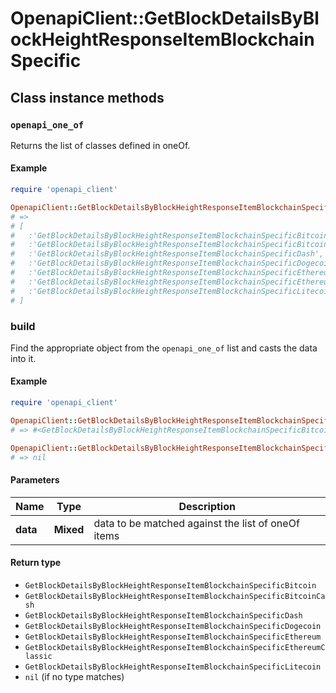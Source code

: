 # OpenapiClient::GetBlockDetailsByBlockHeightResponseItemBlockchainSpecific

## Class instance methods

### `openapi_one_of`

Returns the list of classes defined in oneOf.

#### Example

```ruby
require 'openapi_client'

OpenapiClient::GetBlockDetailsByBlockHeightResponseItemBlockchainSpecific.openapi_one_of
# =>
# [
#   :'GetBlockDetailsByBlockHeightResponseItemBlockchainSpecificBitcoin',
#   :'GetBlockDetailsByBlockHeightResponseItemBlockchainSpecificBitcoinCash',
#   :'GetBlockDetailsByBlockHeightResponseItemBlockchainSpecificDash',
#   :'GetBlockDetailsByBlockHeightResponseItemBlockchainSpecificDogecoin',
#   :'GetBlockDetailsByBlockHeightResponseItemBlockchainSpecificEthereum',
#   :'GetBlockDetailsByBlockHeightResponseItemBlockchainSpecificEthereumClassic',
#   :'GetBlockDetailsByBlockHeightResponseItemBlockchainSpecificLitecoin'
# ]
```

### build

Find the appropriate object from the `openapi_one_of` list and casts the data into it.

#### Example

```ruby
require 'openapi_client'

OpenapiClient::GetBlockDetailsByBlockHeightResponseItemBlockchainSpecific.build(data)
# => #<GetBlockDetailsByBlockHeightResponseItemBlockchainSpecificBitcoin:0x00007fdd4aab02a0>

OpenapiClient::GetBlockDetailsByBlockHeightResponseItemBlockchainSpecific.build(data_that_doesnt_match)
# => nil
```

#### Parameters

| Name | Type | Description |
| ---- | ---- | ----------- |
| **data** | **Mixed** | data to be matched against the list of oneOf items |

#### Return type

- `GetBlockDetailsByBlockHeightResponseItemBlockchainSpecificBitcoin`
- `GetBlockDetailsByBlockHeightResponseItemBlockchainSpecificBitcoinCash`
- `GetBlockDetailsByBlockHeightResponseItemBlockchainSpecificDash`
- `GetBlockDetailsByBlockHeightResponseItemBlockchainSpecificDogecoin`
- `GetBlockDetailsByBlockHeightResponseItemBlockchainSpecificEthereum`
- `GetBlockDetailsByBlockHeightResponseItemBlockchainSpecificEthereumClassic`
- `GetBlockDetailsByBlockHeightResponseItemBlockchainSpecificLitecoin`
- `nil` (if no type matches)

